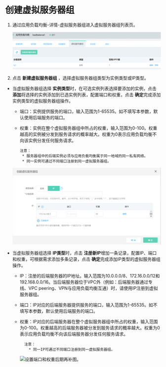 # 创建虚拟服务器组

1. 通过应用负载均衡-详情-虚拟服务器组进入虚拟服务器组列表页。

	![虚拟服务器组列表页](../../../../image/Networking/ALB/ALB-034.png)

1. 点击 **新建虚拟服务器组** ，选择虚拟服务器组类型为实例类型或IP类型。

- 当虚拟服务器组选择 **实例类型**时，在可选实例列表选择要添加的实例，点击 **添加**将选择的实例添加到已选实例列表，配置端口和权重，点击 **确定**完成添加实例类型的虚拟服务器组操作。 

    - 端口：实例提供服务的端口，输入范围为1-65535。如不填写本参数，默认使用后端服务的端口。

    - 权重：实例在整个虚拟服务器组中所占的权重，输入范围为0-100。权重越高的实例被分发到服务请求的概率越大。权重为0表示应用负载均衡不向该实例分发任何服务请求。

          注意：
           * 服务器组中的后端实例必须与应用负载均衡属于同一地域的同一私有网络。
           * 同一实例可通过不同端口注册到同一虚拟服务器组。

	![设置端口和权重](../../../../image/Networking/ALB/ALB-035.png)
	
- 当虚拟服务器组选择 **IP类型**时，点击 **注册新IP**增加一条记录，配置IP、端口和权重，可根据需求添加多条记录，点击 **确定**完成添加IP类型的虚拟服务器组操作。 

    - IP：注册的后端服务器的IP地址。输入范围为10.0.0.0/8、172.16.0.0/12和192.168.0.0/16。当后端服务器位于VPC外（例如：后端服务器通过专线、VPC peering、VPN与应用负载均衡互通）时，请使用IP注册到虚拟服务器组。

    - 端口：IP对应的后端服务器提供服务的端口，输入范围为1-65535。如不填写本参数，默认使用后端服务的端口。

    - 权重：IP对应的后端服务器在整个虚拟服务器组中所占的权重，输入范围为0-100。权重越高的后端服务器被分发到服务请求的概率越大。权重为0表示应用负载均衡不向该后端服务器分发任何服务请求。

            注意：
              * 同一IP可通过不同端口注册到同一虚拟服务器组。


        ![设置端口和权重](../../../../image/Networking/ALB/ALB-XXX.png)后期再补图。
